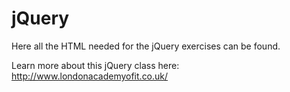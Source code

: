 jQuery
======

Here all the HTML needed for the jQuery exercises can be found.

Learn more about this jQuery class here: http://www.londonacademyofit.co.uk/
